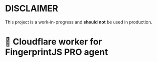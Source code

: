 # DISCLAIMER
This project is a work-in-progress and **should not** be used in production.

# 👷 Cloudflare worker for FingerprintJS PRO agent
